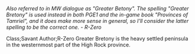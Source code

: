 *Also referred to in MW dialogue as "Greater Betony". The spelling "Greater Bretony" is used instead in both PGE1 and the in-game book "Provinces of Tamriel", and it does make more sense in general, so I'll consider the latter spelling to be the correct one. - R-Zero*

Class;Savant Author;R-Zero
Greater Bretony is the heavy settled peninsula in the westernmost part of the High Rock province.